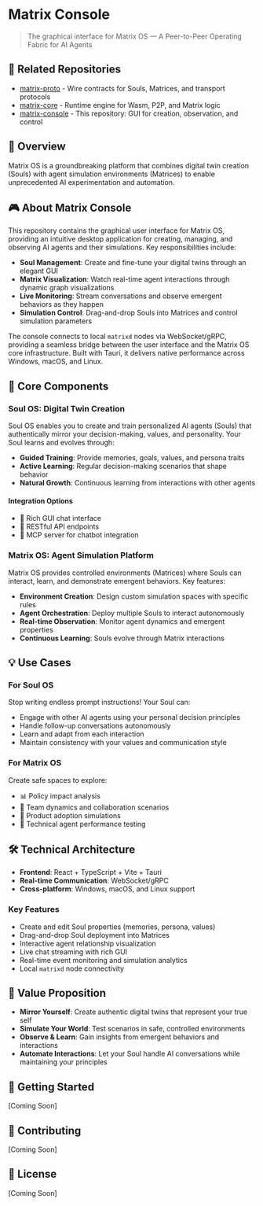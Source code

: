 # Matrix Console

> The graphical interface for Matrix OS — A Peer-to-Peer Operating Fabric for AI Agents

## 🔗 Related Repositories
- [matrix-proto](https://github.com/ecirlabs/matrix-proto) - Wire contracts for Souls, Matrices, and transport protocols
- [matrix-core](https://github.com/ecirlabs/matrix-core) - Runtime engine for Wasm, P2P, and Matrix logic
- [matrix-console](https://github.com/ecirlabs/matrix-console) - This repository: GUI for creation, observation, and control

## 🌟 Overview

Matrix OS is a groundbreaking platform that combines digital twin creation (Souls) with agent simulation environments (Matrices) to enable unprecedented AI experimentation and automation.

## 🎮 About Matrix Console

This repository contains the graphical user interface for Matrix OS, providing an intuitive desktop application for creating, managing, and observing AI agents and their simulations. Key responsibilities include:

- **Soul Management**: Create and fine-tune your digital twins through an elegant GUI
- **Matrix Visualization**: Watch real-time agent interactions through dynamic graph visualizations
- **Live Monitoring**: Stream conversations and observe emergent behaviors as they happen
- **Simulation Control**: Drag-and-drop Souls into Matrices and control simulation parameters

The console connects to local `matrixd` nodes via WebSocket/gRPC, providing a seamless bridge between the user interface and the Matrix OS core infrastructure. Built with Tauri, it delivers native performance across Windows, macOS, and Linux.

## 🧠 Core Components

### Soul OS: Digital Twin Creation

Soul OS enables you to create and train personalized AI agents (Souls) that authentically mirror your decision-making, values, and personality. Your Soul learns and evolves through:

- **Guided Training**: Provide memories, goals, values, and persona traits
- **Active Learning**: Regular decision-making scenarios that shape behavior
- **Natural Growth**: Continuous learning from interactions with other agents

#### Integration Options
- 💬 Rich GUI chat interface
- 🔌 RESTful API endpoints
- 🤖 MCP server for chatbot integration

### Matrix OS: Agent Simulation Platform

Matrix OS provides controlled environments (Matrices) where Souls can interact, learn, and demonstrate emergent behaviors. Key features:

- **Environment Creation**: Design custom simulation spaces with specific rules
- **Agent Orchestration**: Deploy multiple Souls to interact autonomously
- **Real-time Observation**: Monitor agent dynamics and emergent properties
- **Continuous Learning**: Souls evolve through Matrix interactions

## 💡 Use Cases

### For Soul OS

Stop writing endless prompt instructions! Your Soul can:
- Engage with other AI agents using your personal decision principles
- Handle follow-up conversations autonomously
- Learn and adapt from each interaction
- Maintain consistency with your values and communication style

### For Matrix OS

Create safe spaces to explore:
- 📊 Policy impact analysis
- 🤝 Team dynamics and collaboration scenarios
- 🚀 Product adoption simulations
- 🔬 Technical agent performance testing

## 🛠 Technical Architecture

- **Frontend**: React + TypeScript + Vite + Tauri
- **Real-time Communication**: WebSocket/gRPC
- **Cross-platform**: Windows, macOS, and Linux support

### Key Features
- Create and edit Soul properties (memories, persona, values)
- Drag-and-drop Soul deployment into Matrices
- Interactive agent relationship visualization
- Live chat streaming with rich GUI
- Real-time event monitoring and simulation analytics
- Local `matrixd` node connectivity

## 🎯 Value Proposition

- **Mirror Yourself**: Create authentic digital twins that represent your true self
- **Simulate Your World**: Test scenarios in safe, controlled environments
- **Observe & Learn**: Gain insights from emergent behaviors and interactions
- **Automate Interactions**: Let your Soul handle AI conversations while maintaining your principles

## 🚀 Getting Started

[Coming Soon]

## 🤝 Contributing

[Coming Soon]

## 📄 License

[Coming Soon] 